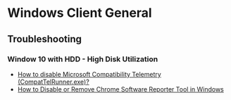 # Windows Client General

## Troubleshooting

### Window 10 with HDD - High  Disk Utilization

- [How to disable Microsoft Compatibility Telemetry (CompatTelRunner.exe)?](https://ugetfix.com/ask/how-to-disable-microsoft-compatibility-telemetry-compattelrunner-exe/)
- [How to Disable or Remove Chrome Software Reporter Tool in Windows](https://www.askvg.com/how-to-disable-or-remove-chrome-software-reporter-tool-in-windows/)
